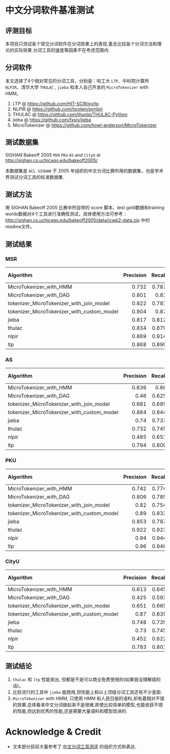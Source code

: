 # 中文分词软件基准测试
## 评测目标
本项目只测试各个常见分词软件在分词效果上的表现,着总比较各个分词方法和理论的实际效果.分词工具的速度等因素不在考虑范围内.
## 分词软件
本文选择了4个相对常见的分词工具，分别是：哈工大 `LTP`、中科院计算所 `NLPIR`、清华大学 `THULAC` , `jieba` 和本人自己开发的 `MicroTokenizer` with HMM。

1. LTP @ https://github.com/HIT-SCIR/pyltp
2. NLPIR @ https://github.com/tsroten/pynlpir
3. THULAC @ https://github.com/thunlp/THULAC-Python
4. jieba @ https://github.com/fxsjy/jieba
5. MicroTokenizer @ https://github.com/howl-anderson/MicroTokenizer

## 测试数据集
SIGHAN Bakeoff 2005 `MSR` `PKU` `AS` and `CityU` at http://sighan.cs.uchicago.edu/bakeoff2005/

本数据集是 `ACL SIGHAN` 于 2005 年组织的中文分词比赛所用的数据集，也是学术界测试分词工具的标准数据集.

## 测试方法
用 SIGHAN Bakeoff 2005 比赛中所自带的 score 脚本、test gold数据和training words数据对4个工具进行准确性测试，具体使用方法可参考：http://sighan.cs.uchicago.edu/bakeoff2005/data/icwb2-data.zip 中的readme文件。

## 测试结果

### MSR
| Algorithm                                  |   Precision |   Recall |   F1-measure |
|:-------------------------------------------|------------:|---------:|-------------:|
| MicroTokenizer_with_HMM                    |       0.732 |    0.787 |        0.758 |
| MicroTokenizer_with_DAG                    |       0.801 |    0.81  |        0.805 |
| tokenizer_MicroTokenizer_with_join_model   |       0.822 |    0.781 |        0.801 |
| tokenizer_MicroTokenizer_with_custom_model |       0.904 |    0.87  |        0.886 |
| jieba                                      |       0.817 |    0.812 |        0.815 |
| thulac                                     |       0.834 |    0.879 |        0.856 |
| nlpir                                      |       0.869 |    0.914 |        0.891 |
| ltp                                        |       0.868 |    0.899 |        0.883 |

### AS
| Algorithm                                  |   Precision |   Recall |   F1-measure |
|:-------------------------------------------|------------:|---------:|-------------:|
| MicroTokenizer_with_HMM                    |       0.636 |    0.66  |        0.648 |
| MicroTokenizer_with_DAG                    |       0.46  |    0.625 |        0.53  |
| tokenizer_MicroTokenizer_with_join_model   |       0.681 |    0.685 |        0.683 |
| tokenizer_MicroTokenizer_with_custom_model |       0.884 |    0.844 |        0.864 |
| jieba                                      |       0.74  |    0.737 |        0.738 |
| thulac                                     |       0.732 |    0.745 |        0.738 |
| nlpir                                      |       0.485 |    0.651 |        0.556 |
| ltp                                        |       0.794 |    0.809 |        0.801 |

### PKU
| Algorithm                                  |   Precision |   Recall |   F1-measure |
|:-------------------------------------------|------------:|---------:|-------------:|
| MicroTokenizer_with_HMM                    |       0.742 |    0.774 |        0.758 |
| MicroTokenizer_with_DAG                    |       0.806 |    0.785 |        0.795 |
| tokenizer_MicroTokenizer_with_join_model   |       0.82  |    0.754 |        0.786 |
| tokenizer_MicroTokenizer_with_custom_model |       0.89  |    0.833 |        0.861 |
| jieba                                      |       0.853 |    0.787 |        0.818 |
| thulac                                     |       0.922 |    0.923 |        0.923 |
| nlpir                                      |       0.94  |    0.944 |        0.942 |
| ltp                                        |       0.96  |    0.946 |        0.953 |

### CityU
| Algorithm                                  |   Precision |   Recall |   F1-measure |
|:-------------------------------------------|------------:|---------:|-------------:|
| MicroTokenizer_with_HMM                    |       0.613 |    0.645 |        0.629 |
| MicroTokenizer_with_DAG                    |       0.425 |    0.593 |        0.495 |
| tokenizer_MicroTokenizer_with_join_model   |       0.651 |    0.665 |        0.658 |
| tokenizer_MicroTokenizer_with_custom_model |       0.87  |    0.835 |        0.852 |
| jieba                                      |       0.748 |    0.735 |        0.742 |
| thulac                                     |       0.73  |    0.745 |        0.738 |
| nlpir                                      |       0.452 |    0.622 |        0.524 |
| ltp                                        |       0.783 |    0.801 |        0.792 |


## 测试结论
1. `thulac` 和 `ltp` 性能突出, 但都是不是可以商业免费使用的(如果我没理解错的话)。
2. 比较流行的工具中 `jieba` 能商用,但性能上和以上顶级分词工具还有不少差距.
3. `MicroTokenizer` with HMM, 只使用 HMM 和人民日报的语料,却有着相对不错的效果,总体看来中文分词做起来不是很难,即使比较简单的模型,也能收获不错的性能,但达到优秀的性能,还是需要大量语料和模型改进的.

# Acknowledge & Credit
* 文本部分目前大量参考了 [中文分词工具测评](http://rsarxiv.github.io/2016/11/29/%E4%B8%AD%E6%96%87%E5%88%86%E8%AF%8D%E5%B7%A5%E5%85%B7%E6%B5%8B%E8%AF%84/) 的组织方式和表达.